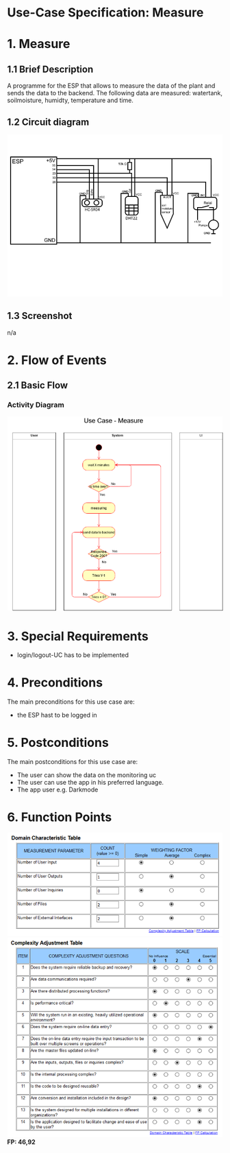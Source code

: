 # Use-Case Specification: Measure

# 1. Measure

## 1.1 Brief Description
A programme for the ESP that allows to measure the data of the plant and sends the data to the backend. The following data are measured: watertank, soilmoisture, humidty, temperature and time.

## 1.2 Circuit diagram
![Circuit diagram](https://raw.githubusercontent.com/Kokoloris19097/LazyPlants.dokumentation/master/assets/Schaltplan.jpg)

## 1.3 Screenshot
n/a

# 2. Flow of Events

## 2.1 Basic Flow

### Activity Diagram
![](https://raw.githubusercontent.com/Kokoloris19097/LazyPlants.dokumentation/master/UC/uc-measure.png)

# 3. Special Requirements
- login/logout-UC has to be implemented


# 4. Preconditions
The main preconditions for this use case are:
- the ESP hast to be logged in

# 5. Postconditions

The main postconditions for this use case are:

 - The user can show the data on the monitoring uc
 - The user can use the app in his preferred language.
 - The app user e.g. Darkmode

# 6. Function Points

![](https://raw.githubusercontent.com/Kokoloris19097/LazyPlants.dokumentation/master/Function%20Points/UC3%20Measure.PNG)
![](https://github.com/Kokoloris19097/LazyPlants.dokumentation/blob/master/Function%20Points/Complexity%20Table.PNG)
\
**FP: 46,92** 
